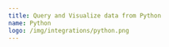 ```yaml
---
title: Query and Visualize data from Python
name: Python
logo: /img/integrations/python.png
---
```

